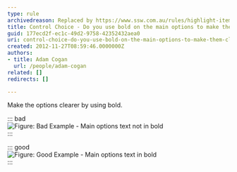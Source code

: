 ```yaml
---
type: rule
archivedreason: Replaced by https://www.ssw.com.au/rules/highlight-items-in-your-document 
title: Control Choice - Do you use bold on the main options to make them clearer?
guid: 177ecd2f-ec1c-49d2-9758-42352432aea0
uri: control-choice-do-you-use-bold-on-the-main-options-to-make-them-clearer
created: 2012-11-27T08:59:46.0000000Z
authors: 
- title: Adam Cogan
  url: /people/adam-cogan
related: []
redirects: []

---
```


Make the options clearer by using bold.

<!--endintro-->

::: bad  
![Figure: Bad Example - Main options text not in bold](../../assets/OptionsTextNotInBold.gif)  
:::

::: good  
![Figure: Good Example - Main options text in bold](../../assets/OptionsTextInBold.gif)  
:::
